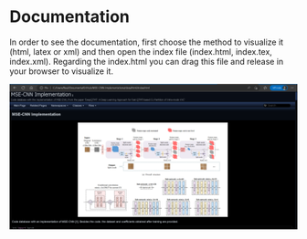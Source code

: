 # Documentation

In order to see the documentation, first choose the method to visualize it (html, latex or xml) and then open the index file (index.html, index.tex, index.xml). Regarding the index.html you can drag this file and release in your browser to visualize it.

![browser](../imgs/doxygen_docs_browser.png)
